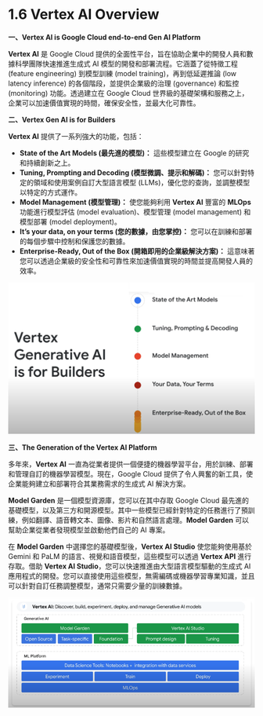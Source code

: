 # 1.6 Vertex AI Overview

**一、Vertex AI is Google Cloud end-to-end Gen AI Platform**

**Vertex AI** 是 Google Cloud 提供的全面性平台，旨在協助企業中的開發人員和數據科學團隊快速推進生成式 AI 模型的開發和部署流程。它涵蓋了從特徵工程 (feature engineering) 到模型訓練 (model training)，再到低延遲推論 (low latency inference) 的各個階段，並提供企業級的治理 (governance) 和監控 (monitoring) 功能。透過建立在 Google Cloud 世界級的基礎架構和服務之上，企業可以加速價值實現的時間，確保安全性，並最大化可靠性。

**二、Vertex Gen AI is for Builders**

**Vertex AI** 提供了一系列強大的功能，包括：

- **State of the Art Models (最先進的模型)：** 這些模型建立在 Google 的研究和持續創新之上。
- **Tuning, Prompting and Decoding (模型微調、提示和解碼)：** 您可以針對特定的領域和使用案例自訂大型語言模型 (LLMs)，優化您的查詢，並調整模型以特定的方式運作。
- **Model Management (模型管理)：** 使您能夠利用 **Vertex AI** 豐富的 **MLOps** 功能進行模型評估 (model evaluation)、模型管理 (model management) 和模型部署 (model deployment)。
- **It’s your data, on your terms (您的數據，由您掌控)：** 您可以在訓練和部署的每個步驟中控制和保護您的數據。
- **Enterprise-Ready, Out of the Box (開箱即用的企業級解決方案)：** 這意味著您可以透過企業級的安全性和可靠性來加速價值實現的時間並提高開發人員的效率。

![gh](https://raw.githubusercontent.com/SeanChenR/img_gif/main/myimage/17421822410004fbq3e.png)

**三、The Generation of the Vertex AI Platform**

多年來，**Vertex AI** 一直為從業者提供一個便捷的機器學習平台，用於訓練、部署和管理自訂的機器學習模型。現在，Google Cloud 提供了令人興奮的新工具，使企業能夠建立和部署符合其業務需求的生成式 AI 解決方案。

**Model Garden** 是一個模型資源庫，您可以在其中存取 Google Cloud 最先進的基礎模型，以及第三方和開源模型。其中一些模型已經針對特定的任務進行了預訓練，例如翻譯、語音轉文本、圖像、影片和自然語言處理。**Model Garden** 可以幫助企業從業者發現模型並啟動他們自己的 AI 專案。

在 **Model Garden** 中選擇您的基礎模型後，**Vertex AI Studio** 使您能夠使用基於 Gemini 和 PaLM 的語言、視覺和語音模型，這些模型可以透過 **Vertex API** 進行存取。借助 **Vertex AI Studio**，您可以快速推進由大型語言模型驅動的生成式 AI 應用程式的開發。您可以直接使用這些模型，無需編碼或機器學習專業知識，並且可以針對自訂任務調整模型，通常只需要少量的訓練數據。

![gh](https://raw.githubusercontent.com/SeanChenR/img_gif/main/myimage/17421824180005qh0va.png)
